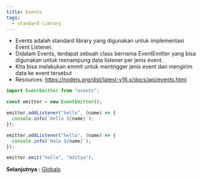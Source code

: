 ```yaml
---
title: Events
tags:
  - standard-library
---
```


- Events adalah standard library yang digunakan untuk implementasi Event Listener.
- Didalam Events, terdapat sebuah class bernama EventEmitter yang bisa digunakan untuk menampung data listener per jenis event.
- Kita bisa melakukan emmit untuk mentrigger jenis event dan mengirim data ke event tersebut
- Resources: https://nodejs.org/dist/latest-v16.x/docs/api/events.html

```js
import EventEmitter from "events";

const emitter = new EventEmitter();

emitter.addListener("hello", (name) => {
  console.info(`Hello ${name}`);
});

emitter.addListener("hello", (name) => {
  console.info(`Halo ${name}`);
});

emitter.emit("hello", "Aditya");
```

**Selanjutnya :** [Globals](globals.md)